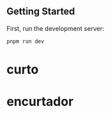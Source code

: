 ## Getting Started

First, run the development server:

```bash
pnpm run dev
```

# curto
# encurtador
